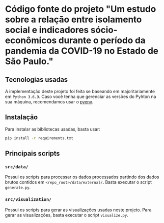 # Código fonte do projeto "Um estudo sobre a relação entre isolamento social e indicadores sócio-econômicos durante o período da pandemia da COVID-19 no Estado de São Paulo."

## Tecnologias usadas
A implementação deste projeto foi feita se baseando em majoritariamente em `Python 3.6.9`. Caso você tenha que gerenciar as versões do Pyhton na sua máquina, recomendamos usar o [pyenv](https://github.com/pyenv/pyenv).

## Instalação
Para instalar as bibliotecas usadas, basta usar:

```sh
pip install -r requirements.txt
```

## Principais scripts

### `src/data/`
Possui os scripts para processar os dados processados partindo dos dados brutos contidos em `<repo_root>/data/external/`. Basta executar o script `generate.py`. 

### `src/visualization/`
Possui os scripts para gerar as visualizações usadas neste projeto. Para gerar as visualizações, basta executar o script `visualize.py`.
